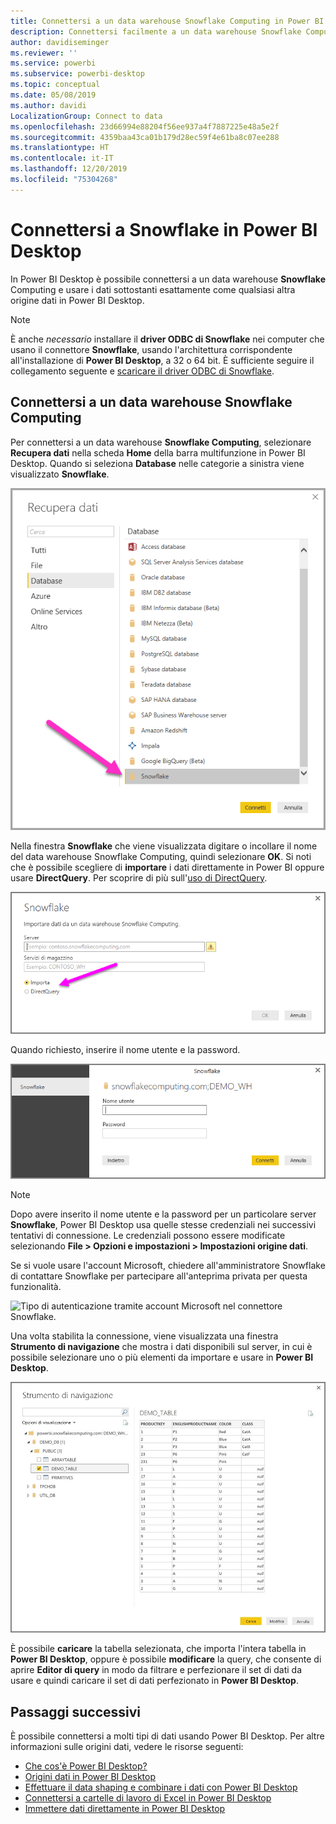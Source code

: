 ```yaml
---
title: Connettersi a un data warehouse Snowflake Computing in Power BI Desktop
description: Connettersi facilmente a un data warehouse Snowflake Computing e usarlo in Power BI Desktop
author: davidiseminger
ms.reviewer: ''
ms.service: powerbi
ms.subservice: powerbi-desktop
ms.topic: conceptual
ms.date: 05/08/2019
ms.author: davidi
LocalizationGroup: Connect to data
ms.openlocfilehash: 23d66994e88204f56ee937a4f7887225e48a5e2f
ms.sourcegitcommit: 4359baa43ca01b179d28ec59f4e61ba8c07ee288
ms.translationtype: HT
ms.contentlocale: it-IT
ms.lasthandoff: 12/20/2019
ms.locfileid: "75304268"
---
```

# <a name="connect-to-snowflake-in-power-bi-desktop"></a>Connettersi a Snowflake in Power BI Desktop
In Power BI Desktop è possibile connettersi a un data warehouse **Snowflake** Computing e usare i dati sottostanti esattamente come qualsiasi altra origine dati in Power BI Desktop. 

> [!NOTE]
> È anche *necessario* installare il **driver ODBC di Snowflake** nei computer che usano il connettore **Snowflake**, usando l'architettura corrispondente all'installazione di **Power BI Desktop**, a 32 o 64 bit. È sufficiente seguire il collegamento seguente e [scaricare il driver ODBC di Snowflake](https://go.microsoft.com/fwlink/?LinkID=823762).
> 
> 

## <a name="connect-to-a-snowflake-computing-warehouse"></a>Connettersi a un data warehouse Snowflake Computing
Per connettersi a un data warehouse **Snowflake Computing**, selezionare **Recupera dati** nella scheda **Home** della barra multifunzione in Power BI Desktop. Quando si seleziona **Database** nelle categorie a sinistra viene visualizzato **Snowflake**.

![](media/desktop-connect-snowflake/connect_snowflake_2b.png)

Nella finestra **Snowflake** che viene visualizzata digitare o incollare il nome del data warehouse Snowflake Computing, quindi selezionare **OK**. Si noti che è possibile scegliere di **importare** i dati direttamente in Power BI oppure usare **DirectQuery**. Per scoprire di più sull'[uso di DirectQuery](desktop-use-directquery.md).

![](media/desktop-connect-snowflake/connect_snowflake_3.png)

Quando richiesto, inserire il nome utente e la password.

![](media/desktop-connect-snowflake/connect_snowflake_4.png)

> [!NOTE]
> Dopo avere inserito il nome utente e la password per un particolare server **Snowflake**, Power BI Desktop usa quelle stesse credenziali nei successivi tentativi di connessione. Le credenziali possono essere modificate selezionando **File > Opzioni e impostazioni > Impostazioni origine dati**.
> 
> 

Se si vuole usare l'account Microsoft, chiedere all'amministratore Snowflake di contattare Snowflake per partecipare all'anteprima privata per questa funzionalità.

![Tipo di autenticazione tramite account Microsoft nel connettore Snowflake.](media/desktop-connect-snowflake/connect-snowflake-6.png)


Una volta stabilita la connessione, viene visualizzata una finestra **Strumento di navigazione** che mostra i dati disponibili sul server, in cui è possibile selezionare uno o più elementi da importare e usare in **Power BI Desktop**.

![Errore ODBC 28000 che causa un errore di connessione.](media/desktop-connect-snowflake/connect_snowflake_5.png)

È possibile **caricare** la tabella selezionata, che importa l'intera tabella in **Power BI Desktop**, oppure è possibile **modificare** la query, che consente di aprire **Editor di query** in modo da filtrare e perfezionare il set di dati da usare e quindi caricare il set di dati perfezionato in **Power BI Desktop**.

## <a name="next-steps"></a>Passaggi successivi
È possibile connettersi a molti tipi di dati usando Power BI Desktop. Per altre informazioni sulle origini dati, vedere le risorse seguenti:

* [Che cos'è Power BI Desktop?](desktop-what-is-desktop.md)
* [Origini dati in Power BI Desktop](desktop-data-sources.md)
* [Effettuare il data shaping e combinare i dati con Power BI Desktop](desktop-shape-and-combine-data.md)
* [Connettersi a cartelle di lavoro di Excel in Power BI Desktop](desktop-connect-excel.md)   
* [Immettere dati direttamente in Power BI Desktop](desktop-enter-data-directly-into-desktop.md)   

